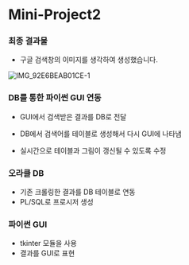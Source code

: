 # Mini-Project2
### 최종 결과물

* 구글 검색창의 이미지를 생각하여 생성했습니다. 

![IMG_92E6BEAB01CE-1](/Users/eunseong/Downloads/IMG_92E6BEAB01CE-1.jpeg)



### DB를 통한 파이썬 GUI 연동

* GUI에서 검색받은 결과를 DB로 전달

* DB에서 검색어를 테이블로 생성해서 다시 GUI에 나타냄

* 실시간으로 테이블과 그림이 갱신될 수 있도록 수정

  

### 오라클 DB

* 기존 크롤링한 결과를 DB 테이블로 연동
* PL/SQL로 프로시저 생성



### 파이썬 GUI

* tkinter 모듈을 사용
* 결과를 GUI로 표현



